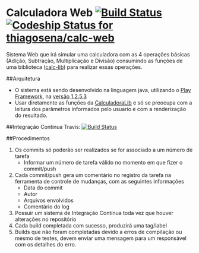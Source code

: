 Calculadora Web [![Build Status](https://travis-ci.org/thiagosena/calc-web.svg?branch=master)](https://travis-ci.org/thiagosena/calc-web) [ ![Codeship Status for thiagosena/calc-web](https://www.codeship.io/projects/9a2ac740-ceb4-0131-1d76-4685d0c4aa32/status?branch=master)](https://www.codeship.io/projects/22936)
========

Sistema Web que irá simular uma calculadora com as 4 operações básicas (Adição, Subtração, Multiplicação e Divisão) consumindo as funções de uma biblioteca ([calc-lib](https://github.com/thiagosena/maven-calclib)) para realizar essas operações.

##Arquitetura
* O sistema está sendo desenvolvido na linguagem java, utilizando o [Play Framework](http://www.playframework.com/), na [versão 1.2.5.3](http://downloads.typesafe.com/play/1.2.5.3/play-1.2.5.3.zip?_ga=1.118093450.261176557.1398211744)
* Usar diretamente as funções da [CalculadoraLib](https://github.com/thiagosena/maven-calclib) e só se preocupa com a leitura dos parâmetros informados pelo usuario e com a renderização do resultado.

##Integração Contínua
Travis: [![Build Status](https://travis-ci.org/thiagosena/calc-web.svg?branch=master)](https://travis-ci.org/thiagosena/calc-web)

##Procedimentos
1. Os commits só poderão ser realizados se for associado a um número de tarefa
    *  Informar um número de tarefa válido no momento em que fizer o commit/push
2. Cada commit/push gera um comentário no registro da tarefa na ferramenta de controle de mudanças, com as seguintes informações
    *  Data do commit
    *  Autor
    *  Arquivos envolvidos
    *  Comentário do log
3. Possuir um sistema de Integração Contínua toda vez que houver alterações no repositório
4. Cada build completada com sucesso, produzirá uma tag/label
5. Builds que não foram completadas devido a erros de compilação ou mesmo de testes, devem enviar uma mensagem para um responsável com os detalhes do erro.
